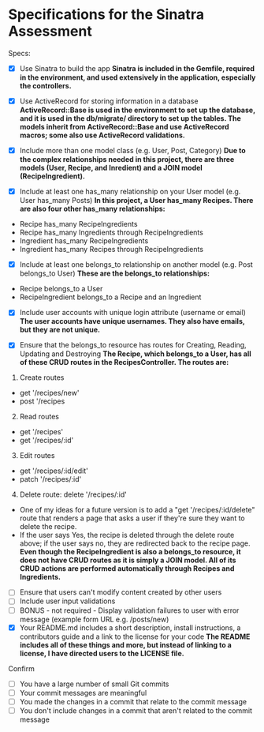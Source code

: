 # Specifications for the Sinatra Assessment

Specs:
- [x] Use Sinatra to build the app
**Sinatra is included in the Gemfile, required in the environment, and used extensively in the application, especially the controllers.**

- [x] Use ActiveRecord for storing information in a database
**ActiveRecord::Base is used in the environment to set up the database, and it is used in the db/migrate/ directory to set up the tables. The models inherit from ActiveRecord::Base and use ActiveRecord macros; some also use ActiveRecord validations.**

- [x] Include more than one model class (e.g. User, Post, Category)
**Due to the complex relationships needed in this project, there are three models (User, Recipe, and Inredient) and a JOIN model (RecipeIngredient).**

- [x] Include at least one has_many relationship on your User model (e.g. User has_many Posts)
**In this project, a User has_many Recipes. There are also four other has_many relationships:**
* Recipe has_many RecipeIngredients
* Recipe has_many Ingredients through RecipeIngredients
* Ingredient has_many RecipeIngredients
* Ingredient has_many Recipes through RecipeIngredients

- [x] Include at least one belongs_to relationship on another model (e.g. Post belongs_to User)
**These are the belongs_to relationships:**
* Recipe belongs_to a User
* RecipeIngredient belongs_to a Recipe and an Ingredient

- [x] Include user accounts with unique login attribute (username or email)
**The user accounts have unique usernames. They also have emails, but they are not unique.**

- [x] Ensure that the belongs_to resource has routes for Creating, Reading, Updating and Destroying
**The Recipe, which belongs_to a User, has all of these CRUD routes in the RecipesController. The routes are:**
1. Create routes
  * get '/recipes/new'
  * post '/recipes
2. Read routes
  * get '/recipes'
  * get '/recipes/:id'
3. Edit routes
  * get '/recipes/:id/edit'
  * patch '/recipes/:id'
4. Delete route: delete '/recipes/:id'
  * One of my ideas for a future version is to add a "get '/recipes/:id/delete" route that renders a page that asks a user if they're sure they want to delete the recipe.
  * If the user says Yes, the recipe is deleted through the delete route above; if the user says no, they are redirected back to the recipe page. 
**Even though the RecipeIngredient is also a belongs_to resource, it does not have CRUD routes as it is simply a JOIN model. All of its CRUD actions are performed automatically through Recipes and Ingredients.**

- [ ] Ensure that users can't modify content created by other users
- [ ] Include user input validations
- [ ] BONUS - not required - Display validation failures to user with error message (example form URL e.g. /posts/new)
- [x] Your README.md includes a short description, install instructions, a contributors guide and a link to the license for your code **The README includes all of these things and more, but instead of linking to a license, I have directed users to the LICENSE file.**

Confirm
- [ ] You have a large number of small Git commits
- [ ] Your commit messages are meaningful
- [ ] You made the changes in a commit that relate to the commit message
- [ ] You don't include changes in a commit that aren't related to the commit message
